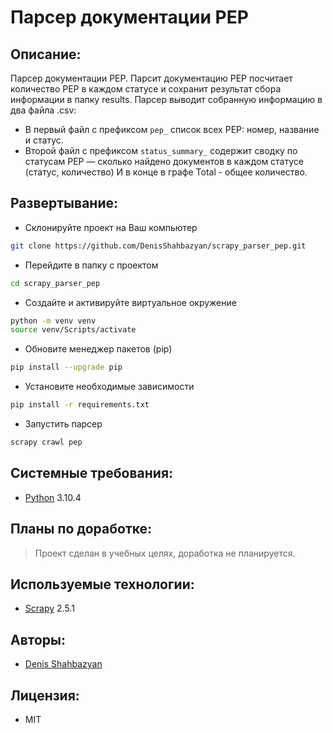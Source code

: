 # Парсер документации PEP

## Описание:
Парсер документации PEP. Парсит документацию PEP посчитает количество PEP в каждом статусе и сохранит результат сбора информации в папку results.
Парсер выводит собранную информацию в два файла .csv:

- В первый файл c префиксом `pep_` список всех PEP: номер, название и статус.
- Второй файл c префиксом `status_summary_` содержит сводку по статусам PEP — сколько найдено документов в каждом статусе (статус, количество) И в конце в графе Total - общее количество.

## Развертывание:
- Склонируйте проект на Ваш компьютер 
```sh 
git clone https://github.com/DenisShahbazyan/scrapy_parser_pep.git
``` 
- Перейдите в папку с проектом 
```sh 
cd scrapy_parser_pep
``` 
- Создайте и активируйте виртуальное окружение 
```sh 
python -m venv venv 
source venv/Scripts/activate 
``` 
- Обновите менеджер пакетов (pip) 
```sh 
pip install --upgrade pip 
``` 
- Установите необходимые зависимости 
```sh 
pip install -r requirements.txt
``` 
- Запустить парсер 
```sh
scrapy crawl pep 
```


## Системные требования:
- [Python](https://www.python.org/) 3.10.4

## Планы по доработке:
>Проект сделан в учебных целях, доработка не планируется.

## Используемые технологии:
-   [Scrapy](https://pypi.org/project/Scrapy/) 2.5.1

## Авторы:
- [Denis Shahbazyan](https://github.com/DenisShahbazyan)

## Лицензия:
- MIT
